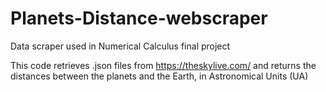 # Planets-Distance-webscraper
Data scraper used in Numerical Calculus final project

This code retrieves .json files from https://theskylive.com/ and returns the distances between the planets and the Earth, in Astronomical Units (UA)
